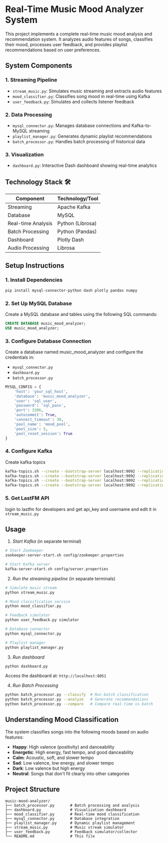 # Real-Time Music Mood Analyzer System

This project implements a complete real-time music mood analysis and recommendation system. It analyzes audio features of songs, classifies their mood, processes user feedback, and provides playlist recommendations based on user preferences.

## System Components

### 1. Streaming Pipeline
- `stream_music.py`: Simulates music streaming and extracts audio features
- `mood_classifier.py`: Classifies song mood in real-time using Kafka
- `user_feedback.py`: Simulates and collects listener feedback

### 2. Data Processing
- `mysql_connector.py`: Manages database connections and Kafka-to-MySQL streaming
- `playlist_manager.py`: Generates dynamic playlist recommendations
- `batch_processor.py`: Handles batch processing of historical data

### 3. Visualization
- `dashboard.py`: Interactive Dash dashboard showing real-time analytics


## Technology Stack 🛠️

| Component          | Technology/Tool       |
|--------------------|-----------------------|
| Streaming          | Apache Kafka          |
| Database           | MySQL                 |
| Real-time Analysis | Python (Librosa)      |
| Batch Processing   | Python (Pandas)       |
| Dashboard          | Plotly Dash           |
| Audio Processing   | Librosa               |

## Setup Instructions

### 1. Install Dependencies

```bash
pip install mysql-connector-python dash plotly pandas numpy
```

### 2. Set Up MySQL Database

Create a MySQL database and tables using the following SQL commands:

```sql
CREATE DATABASE music_mood_analyzer;
USE music_mood_analyzer;
```

### 3. Configure Database Connection

Create a database named music_mood_analyzer and configure the credentials in:

- `mysql_connector.py`
- `dashboard.py`
- `batch_processor.py`

```python
MYSQL_CONFIG = {
    'host': 'your_sql_host',
    'database': 'music_mood_analyzer',
    'user': 'sql_user',
    'password': 'sql_pass',
    'port': 3306,
    'autocommit': True,
    'connect_timeout': 30,
    'pool_name': 'mood_pool',
    'pool_size': 5,
    'pool_reset_session': True
}
```

### 4. Configure Kafka

Create kafka topics

```bash
kafka-topics.sh --create --bootstrap-server localhost:9092 --replication-factor 1 --partitions 1 --topic playlist_recommendations
kafka-topics.sh --create --bootstrap-server localhost:9092 --replication-factor 1 --partitions 1 --topic mood_classified
kafka-topics.sh --create --bootstrap-server localhost:9092 --replication-factor 1 --partitions 1 --topic song_stream
kafka-topics.sh --create --bootstrap-server localhost:9092 --replication-factor 1 --partitions 1 --topic user_feedback
```

### 5. Get LastFM API
login to lastfm for developers and get api_key and username and edit it in `stream_music.py` 


## Usage
1. *Start Kafka* (in separate terminal)
```bash
# Start Zookeeper
zookeeper-server-start.sh config/zookeeper.properties

# Start Kafka server
kafka-server-start.sh config/server.properties
```

2. *Run the streaming pipeline* (in separate terminals)
```bash
# Simulate music stream
python stream_music.py

# Mood classification service
python mood_classifier.py

# Feedback simulator
python user_feedback.py simulator

# Database connector
python mysql_connector.py

# Playlist manager
python playlist_manager.py
```

3. *Run dashboard*
```bash
python dashboard.py
```
Access the dashboard at: `http://localhost:8051`

4. *Run Batch Processing*
```bash
python batch_processor.py --classify  # Run batch classification
python batch_processor.py --analyze   # Generate recommendations
python batch_processor.py --compare   # Compare real-time vs batch
```

## Understanding Mood Classification

The system classifies songs into the following moods based on audio features:

- **Happy**: High valence (positivity) and danceability
- **Energetic**: High energy, fast tempo, and good danceability
- **Calm**: Acoustic, soft, and slower tempo
- **Sad**: Low valence, low energy, and slower tempo
- **Dark**: Low valence but high energy
- **Neutral**: Songs that don't fit clearly into other categories

## Project Structure
```
music-mood-analyzer/
├── batch_processor.py       # Batch processing and analysis
├── dashboard.py             # Visualization dashboard
├── mood_classifier.py       # Real-time mood classification
├── mysql_connector.py       # Database integration
├── playlist_manager.py      # Dynamic playlist management
├── stream_music.py          # Music stream simulator
├── user_feedback.py         # Feedback simulator/collector
└── README.md                # This file
```

